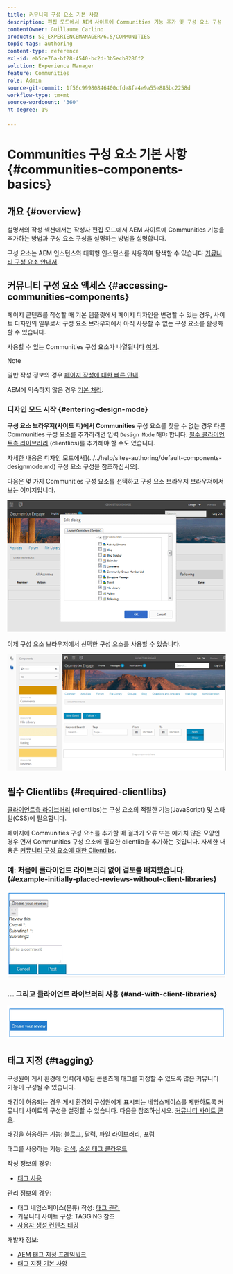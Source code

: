 ```yaml
---
title: 커뮤니티 구성 요소 기본 사항
description: 편집 모드에서 AEM 사이트에 Communities 기능 추가 및 구성 요소 구성
contentOwner: Guillaume Carlino
products: SG_EXPERIENCEMANAGER/6.5/COMMUNITIES
topic-tags: authoring
content-type: reference
exl-id: eb5ce76a-bf28-4540-bc2d-3b5ecb8286f2
solution: Experience Manager
feature: Communities
role: Admin
source-git-commit: 1f56c99980846400cfde8fa4e9a55e885bc2258d
workflow-type: tm+mt
source-wordcount: '360'
ht-degree: 1%

---
```


# Communities 구성 요소 기본 사항 {#communities-components-basics}

## 개요 {#overview}

설명서의 작성 섹션에서는 작성자 편집 모드에서 AEM 사이트에 Communities 기능을 추가하는 방법과 구성 요소 구성을 설명하는 방법을 설명합니다.

구성 요소는 AEM 인스턴스와 대화형 인스턴스를 사용하여 탐색할 수 있습니다 [커뮤니티 구성 요소 안내서](components-guide.md).

## 커뮤니티 구성 요소 액세스 {#accessing-communities-components}

페이지 콘텐츠를 작성할 때 기본 템플릿에서 페이지 디자인을 변경할 수 있는 경우, 사이트 디자인의 일부로서 구성 요소 브라우저에서 아직 사용할 수 없는 구성 요소를 활성화할 수 있습니다.

사용할 수 있는 Communities 구성 요소가 나열됩니다 [여기](author-communities.md#available-communities-components).

>[!NOTE]
>
>일반 작성 정보의 경우 [페이지 작성에 대한 빠른 안내](../../help/sites-authoring/qg-page-authoring.md).
>
>AEM에 익숙하지 않은 경우 [기본 처리](../../help/sites-authoring/basic-handling.md).

### 디자인 모드 시작 {#entering-design-mode}

**구성 요소 브라우저(사이드 킥)에서 Communities** 구성 요소를 찾을 수 없는 경우 다른 Communities 구성 요소를 추가하려면 입력 `Design Mode` 해야 합니다. [필수 클라이언트측 라이브러리](#required-clientlibs) (clientlibs)를 추가해야 할 수도 있습니다.

자세한 내용은 디자인 모드에서](../../help/sites-authoring/default-components-designmode.md) 구성 요소 구성을 참조하십시오[.

다음은 몇 가지 Communities 구성 요소를 선택하고 구성 요소 브라우저 브라우저에서 보는 이미지입니다.

![구성 요소 디자인](assets/component-design.png)

이제 구성 요소 브라우저에서 선택한 구성 요소를 사용할 수 있습니다.

![component-design1](assets/component-design1.png)

## 필수 Clientlibs {#required-clientlibs}

[클라이언트측 라이브러리](../../help/sites-developing/clientlibs.md) (clientlibs)는 구성 요소의 적절한 기능(JavaScript) 및 스타일(CSS)에 필요합니다.

페이지에 Communities 구성 요소를 추가할 때 결과가 오류 또는 예기치 않은 모양인 경우 먼저 Communities 구성 요소에 필요한 clientlib을 추가하는 것입니다. 자세한 내용은 [커뮤니티 구성 요소에 대한 Clientlibs](clientlibs.md).

### 예: 처음에 클라이언트 라이브러리 없이 검토를 배치했습니다. {#example-initially-placed-reviews-without-client-libraries}

![clientlibs1](assets/clientlibs1.png)

### ... 그리고 클라이언트 라이브러리 사용 {#and-with-client-libraries}

![clientlibs2](assets/clientlibs2.png)

## 태그 지정 {#tagging}

구성원이 게시 환경에 입력(게시)된 콘텐츠에 태그를 지정할 수 있도록 많은 커뮤니티 기능이 구성될 수 있습니다.

태깅이 허용되는 경우 게시 환경의 구성원에게 표시되는 네임스페이스를 제한하도록 커뮤니티 사이트의 구성을 설정할 수 있습니다. 다음을 참조하십시오. [커뮤니티 사이트 콘솔](sites-console.md#tagging).

태깅을 허용하는 기능: [블로그](blog-feature.md), [달력](calendar.md), [파일 라이브러리](file-library.md), [포럼](forum.md)

태그를 사용하는 기능: [검색](search.md), [소셜 태그 클라우드](tagcloud.md)

작성 정보의 경우:

* [태그 사용](../../help/sites-authoring/tags.md)

관리 정보의 경우:

* 태그 네임스페이스(분류) 작성: [태그 관리](../../help/sites-administering/tags.md)
* 커뮤니티 사이트 구성: TAGGING 참조 [](sites-console.md#tagging)
* [사용자 생성 컨텐츠 태깅](../../help/sites-authoring/tags.md)

개발자 정보:

* [AEM 태그 지정 프레임워크](../../help/sites-developing/framework.md)
* [태그 지정 기본 사항](tag.md)
